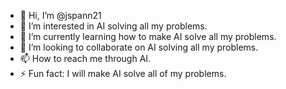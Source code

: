 - 👋 Hi, I’m @jspann21
- 👀 I’m interested in AI solving all my problems.
- 🌱 I’m currently learning how to make AI solve all my problems.
- 💞️ I’m looking to collaborate on AI solving all my problems.
- 📫 How to reach me through AI.
- ⚡ Fun fact: I will make AI solve all of my problems.

<!---
jspann21/jspann21 is a ✨ special ✨ repository because its `README.md` (this file) appears on your GitHub profile.
You can click the Preview link to take a look at your changes.
--->
